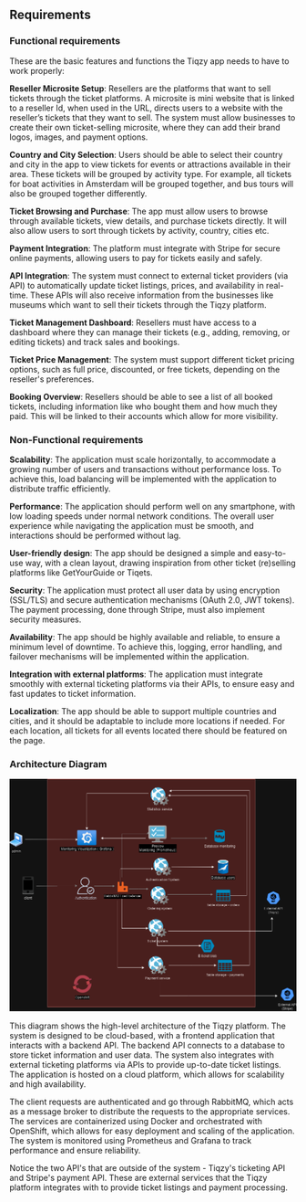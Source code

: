 
## Requirements
### Functional requirements

These are the basic features and functions the Tiqzy app needs to have to work properly:

**Reseller Microsite Setup**: Resellers are the platforms that want to sell tickets through the ticket platforms. A microsite is mini website that is linked to a reseller Id, when used in the URL, directs users to a website with the reseller’s tickets that they want to sell. The system must allow businesses to create their own ticket-selling microsite, where they can add their brand logos, images, and payment options.



**Country and City Selection**: Users should be able to select their country and city in the app to view tickets for events or attractions available in their area. These tickets will be grouped by activity type. For example, all tickets for boat activities in Amsterdam will be grouped together, and bus tours will also be grouped together differently.



**Ticket Browsing and Purchase**: The app must allow users to browse through available tickets, view details, and purchase tickets directly. It will also allow users to sort through tickets by activity, country, cities etc.





**Payment Integration**: The platform must integrate with Stripe for secure online payments, allowing users to pay for tickets easily and safely.



**API Integration**: The system must connect to external ticket providers (via API) to automatically update ticket listings, prices, and availability in real-time. These APIs will also receive information from the businesses like museums which want to sell their tickets through the Tiqzy platform.



**Ticket Management Dashboard**: Resellers must have access to a dashboard where they can manage their tickets (e.g., adding, removing, or editing tickets) and track sales and bookings.



**Ticket Price Management**: The system must support different ticket pricing options, such as full price, discounted, or free tickets, depending on the reseller's preferences.


**Booking Overview**: Resellers should be able to see a list of all booked tickets, 	including information like who bought them and how much they paid. This will be 	linked to their accounts which allow for more visibility.


### Non-Functional requirements

**Scalability**: The application must scale horizontally, to accommodate a growing number of users and transactions without performance loss. To achieve this, load balancing will be implemented with the application to distribute traffic efficiently.



**Performance**: The application should perform well on any smartphone, with low loading speeds under normal network conditions. The overall user experience while navigating the application must be smooth, and interactions should be performed without lag.



**User-friendly design**: The app should be designed a simple and easy-to-use way, with a clean layout, drawing inspiration from other ticket (re)selling platforms like GetYourGuide or Tiqets.



**Security**: The application must protect all user data by using encryption (SSL/TLS) and secure authentication mechanisms (OAuth 2.0, JWT tokens). The payment processing, done through Stripe, must also implement security measures.



**Availability**: The app should be highly available and reliable, to ensure a minimum level of downtime. To achieve this, logging, error handling, and failover mechanisms will be implemented within the application.



**Integration with external platforms**: The application must integrate smoothly with external ticketing platforms via their APIs, to ensure easy and fast updates to ticket information.



**Localization**: The app should be able to support multiple countries and cities, and it should be adaptable to include more locations if needed. For each location, all tickets for all events located there should be featured on the page.

### Architecture Diagram

![Tiqzy Architecture Diagram](img/Project_Architecture.png)

This diagram shows the high-level architecture of the Tiqzy platform. The system is designed to be cloud-based, with a frontend application that interacts with a backend API. The backend API connects to a database to store ticket information and user data. The system also integrates with external ticketing platforms via APIs to provide up-to-date ticket listings. The application is hosted on a cloud platform, which allows for scalability and high availability.

The client requests are authenticated and go through RabbitMQ, which acts as a message broker to distribute the requests to the appropriate services. The services are containerized using Docker and orchestrated with OpenShift, which allows for easy deployment and scaling of the application. The system is monitored using Prometheus and Grafana to track performance and ensure reliability.

Notice the two API's that are outside of the system - Tiqzy's ticketing API and Stripe's payment API. These are external services that the Tiqzy platform integrates with to provide ticket listings and payment processing.